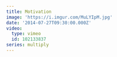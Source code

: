 ```yaml
---
title: Motivation
image: 'https://i.imgur.com/MuLYIpM.jpg'
date: '2014-07-27T09:30:00.000Z'
video:
  type: vimeo
  id: 102133837
series: multiply
---
```


